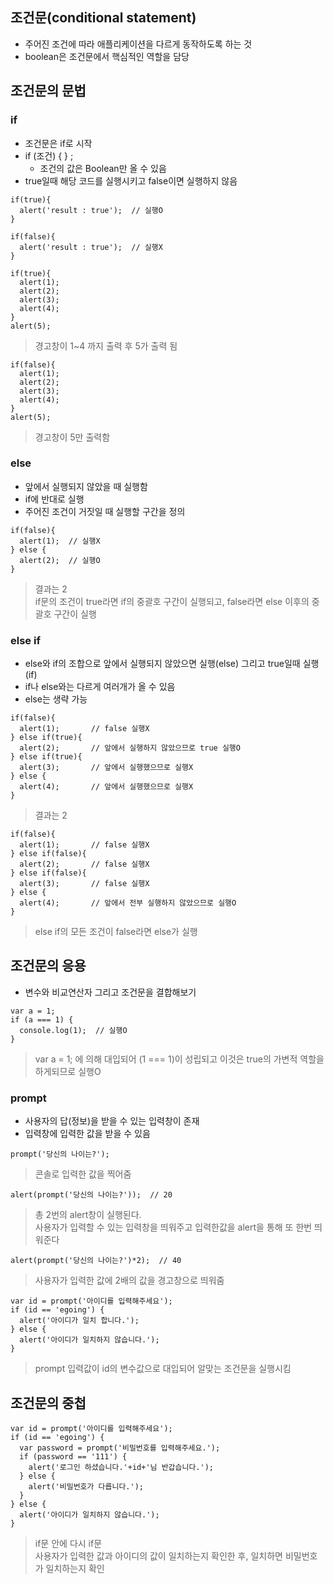 ## 조건문(conditional statement)
- 주어진 조건에 따라 애플리케이션을 다르게 동작하도록 하는 것
- boolean은 조건문에서 핵심적인 역할을 담당

## 조건문의 문법
### if
- 조건문은 if로 시작
- if (조건) { } ;
	- 조건의 값은 Boolean만 올 수 있음
- true일때 해당 코드를 실행시키고 false이면 실행하지 않음
```
if(true){
  alert('result : true');  // 실행O
}

if(false){
  alert('result : true');  // 실행X
}
```
```
if(true){
  alert(1);
  alert(2);
  alert(3);
  alert(4);
}
alert(5);
```
> 경고창이 1~4 까지 출력 후 5가 출력 됨
```
if(false){
  alert(1);
  alert(2);
  alert(3);
  alert(4);
}
alert(5);
```
> 경고창이 5만 출력함

### else
- 앞에서 실행되지 않았을 때 실행함
- if에 반대로 실행
- 주어진 조건이 거짓일 때 실행할 구간을 정의
```
if(false){
  alert(1);  // 실행X
} else {
  alert(2);  // 실행O
}
```
> 결과는 2<br/>if문의 조건이 true라면 if의 중괄호 구간이 실행되고, false라면 else 이후의 중괄호 구간이 실행


### else if
- else와 if의 조합으로 앞에서 실행되지 않았으면 실행(else) 그리고 true일때 실행(if)
- if나 else와는 다르게 여러개가 올 수 있음
- else는 생략 가능
```
if(false){
  alert(1);       // false 실행X
} else if(true){
  alert(2);       // 앞에서 실행하지 않았으므로 true 실행O
} else if(true){
  alert(3);       // 앞에서 실행했으므로 실행X
} else {
  alert(4);       // 앞에서 실행했으므로 실행X
}
```
> 결과는 2

```
if(false){
  alert(1);       // false 실행X
} else if(false){
  alert(2);       // false 실행X
} else if(false){
  alert(3);       // false 실행X
} else {
  alert(4);       // 앞에서 전부 실행하지 않았으므로 실행O
}
```
>  else if의 모든 조건이 false라면 else가 실행


## 조건문의 응용
-  변수와 비교연산자 그리고 조건문을 결합해보기

```
var a = 1;
if (a === 1) {
  console.log(1);  // 실행O
}
```
> var a = 1; 에 의해 대입되어 (1 === 1)이 성립되고 이것은 true의 가변적 역할을 하게되므로 실행O


### prompt
- 사용자의 답(정보)을 받을 수 있는 입력창이 존재
- 입력창에 입력한 값을 받을 수 있음
```
prompt('당신의 나이는?');
```
> 콘솔로 입력한 값을 찍어줌
```
alert(prompt('당신의 나이는?'));  // 20
```
> 총 2번의 alert창이 실행된다.<br/>사용자가 입력할 수 있는 입력창을 띄워주고 입력한값을 alert을 통해 또 한번 띄워준다
```
alert(prompt('당신의 나이는?')*2);  // 40
```
> 사용자가 입력한 값에 2배의 값을 경고창으로 띄워줌

```
var id = prompt('아이디를 입력해주세요');
if (id == 'egoing') {		
  alert('아이디가 일치 합니다.');
} else {
  alert('아이디가 일치하지 않습니다.');
}
```
> prompt 입력값이 id의 변수값으로 대입되어 알맞는 조건문을 실행시킴


## 조건문의 중첩
```
var id = prompt('아이디를 입력해주세요');
if (id == 'egoing') {
  var password = prompt('비밀번호를 입력해주세요.');
  if (password == '111') {
    alert('로그인 하셨습니다.'+id+'님 반갑습니다.');
  } else {
    alert('비밀번호가 다릅니다.');
  }		
} else {
  alert('아이디가 일치하지 않습니다.');
}
```
> if문 안에 다시 if문<br/>사용자가 입력한 값과 아이디의 값이 일치하는지 확인한 후, 일치하면 비밀번호가 일치하는지 확인
